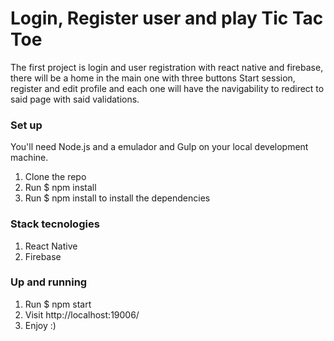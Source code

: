 # Login, Register user and play Tic Tac Toe

The first project is login and user registration with react native and firebase, there will be a home in the main one with three buttons Start session, register and edit profile and each one will have the navigability to redirect to said page with said validations.



### Set up
You'll need Node.js and a emulador and Gulp on your local development machine.

1. Clone the repo
2. Run $ npm install
3. Run $ npm install to install the dependencies

### Stack tecnologies
1. React Native
2. Firebase

### Up and running
1. Run $ npm start
2. Visit http://localhost:19006/
3. Enjoy :)



